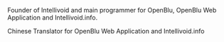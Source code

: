 Founder of Intellivoid and main programmer for OpenBlu, OpenBlu Web
Application and Intellivoid.info.

Chinese Translator for OpenBlu Web Application and Intellivoid.info